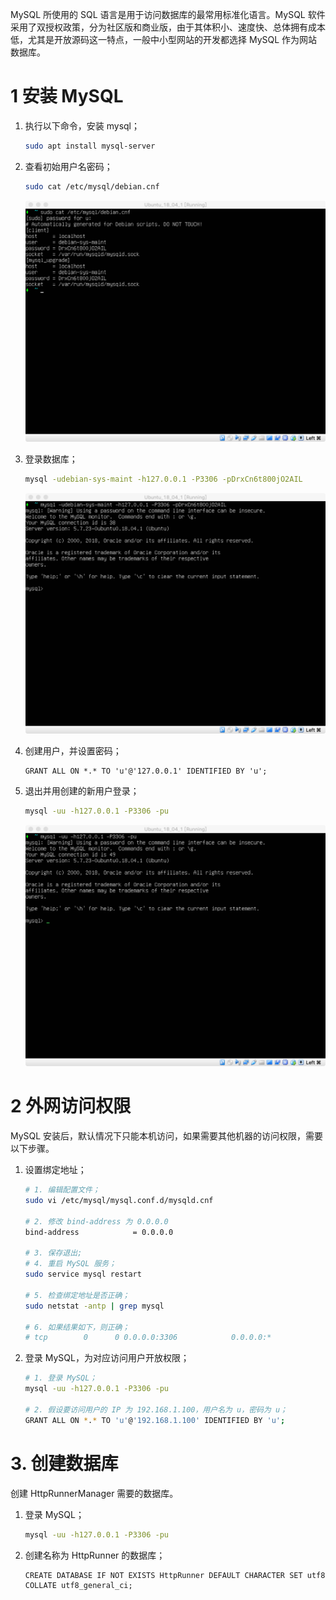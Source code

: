 MySQL 所使用的 SQL 语言是用于访问数据库的最常用标准化语言。MySQL 软件采用了双授权政策，分为社区版和商业版，由于其体积小、速度快、总体拥有成本低，尤其是开放源码这一特点，一般中小型网站的开发都选择 MySQL 作为网站数据库。

# 1 安装 MySQL

1. 执行以下命令，安装 mysql；

   ``` sh
   sudo apt install mysql-server
   ```

2. 查看初始用户名密码；

   ``` sh
   sudo cat /etc/mysql/debian.cnf
   ```

   ![](images/008_MySQL_1.png)

3. 登录数据库；

   ``` sh
   mysql -udebian-sys-maint -h127.0.0.1 -P3306 -pDrxCn6t800jO2AIL
   ```

   ![](images/008_MySQL_2.png)

4. 创建用户，并设置密码；

   ``` mysql
   GRANT ALL ON *.* TO 'u'@'127.0.0.1' IDENTIFIED BY 'u';
   ```

5. 退出并用创建的新用户登录；

   ``` sh
   mysql -uu -h127.0.0.1 -P3306 -pu
   ```

   ![](images/008_MySQL_3.png)

# 2 外网访问权限

MySQL 安装后，默认情况下只能本机访问，如果需要其他机器的访问权限，需要以下步骤。

1. 设置绑定地址；

   ``` sh
   # 1. 编辑配置文件；
   sudo vi /etc/mysql/mysql.conf.d/mysqld.cnf
   
   # 2. 修改 bind-address 为 0.0.0.0
   bind-address            = 0.0.0.0
   
   # 3. 保存退出;
   # 4. 重启 MySQL 服务；
   sudo service mysql restart
   
   # 5. 检查绑定地址是否正确；
   sudo netstat -antp | grep mysql
   
   # 6. 如果结果如下，则正确；
   # tcp        0      0 0.0.0.0:3306            0.0.0.0:*               LISTEN      3826/mysqld
   ```

2. 登录 MySQL，为对应访问用户开放权限；

   ``` sh
   # 1. 登录 MySQL；
   mysql -uu -h127.0.0.1 -P3306 -pu
   
   # 2. 假设要访问用户的 IP 为 192.168.1.100，用户名为 u，密码为 u；
   GRANT ALL ON *.* TO 'u'@'192.168.1.100' IDENTIFIED BY 'u';
   ```

# 3. 创建数据库

创建 HttpRunnerManager 需要的数据库。

1. 登录 MySQL；

   ``` sh
   mysql -uu -h127.0.0.1 -P3306 -pu
   ```

2. 创建名称为 HttpRunner 的数据库；

   ``` mysql
   CREATE DATABASE IF NOT EXISTS HttpRunner DEFAULT CHARACTER SET utf8 COLLATE utf8_general_ci;
   ```
